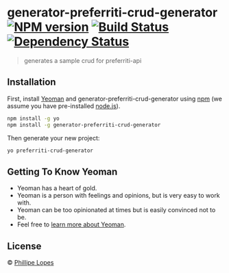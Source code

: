 # generator-preferriti-crud-generator [![NPM version][npm-image]][npm-url] [![Build Status][travis-image]][travis-url] [![Dependency Status][daviddm-image]][daviddm-url]
> generates a sample crud for preferriti-api

## Installation

First, install [Yeoman](http://yeoman.io) and generator-preferriti-crud-generator using [npm](https://www.npmjs.com/) (we assume you have pre-installed [node.js](https://nodejs.org/)).

```bash
npm install -g yo
npm install -g generator-preferriti-crud-generator
```

Then generate your new project:

```bash
yo preferriti-crud-generator
```

## Getting To Know Yeoman

 * Yeoman has a heart of gold.
 * Yeoman is a person with feelings and opinions, but is very easy to work with.
 * Yeoman can be too opinionated at times but is easily convinced not to be.
 * Feel free to [learn more about Yeoman](http://yeoman.io/).

## License

 © [Phillipe Lopes]()


[npm-image]: https://badge.fury.io/js/generator-preferriti-crud-generator.svg
[npm-url]: https://npmjs.org/package/generator-preferriti-crud-generator
[travis-image]: https://travis-ci.org/paflopes/generator-preferriti-crud-generator.svg?branch=master
[travis-url]: https://travis-ci.org/paflopes/generator-preferriti-crud-generator
[daviddm-image]: https://david-dm.org/paflopes/generator-preferriti-crud-generator.svg?theme=shields.io
[daviddm-url]: https://david-dm.org/paflopes/generator-preferriti-crud-generator
